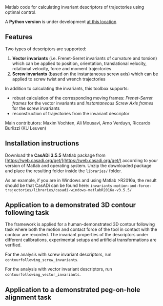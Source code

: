 Matlab code for calculating invariant descriptors of trajectories using optimal control. 

A **Python version** is under development [at this location](https://gitlab.kuleuven.be/robotgenskill/public_code/invariants_py).

## Features

Two types of descriptors are supported:
1. **Vector invariants** (i.e. Frenet-Serret invariants of curvature and torsion) which can be applied to position, orientation, translational velocity, rotational velocity, force and moment trajectories
2. **Screw invariants** (based on the instantaneous screw axis) which can be applied to screw twist and wrench trajectories

In addition to calculating the invariants, this toolbox supports:
- robust calculation of the corresponding moving frames: *Frenet-Serret frames* for the vector invariants and *Instantaneous Screw Axis frames* for the screw invariants
- reconstruction of trajectories from the invariant descriptor

Main contributors: Maxim Vochten, Ali Mousavi, Arno Verduyn, Riccardo Burlizzi (KU Leuven)

## Installation instructions

Download the **CasADi 3.5.5** Matlab package from [https://web.casadi.org/get/](https://web.casadi.org/get/) according to your version of Matlab and operating system. Unzip the downloaded package and place the resulting folder inside the `libraries/` folder. 

As an example, if you are in Windows and using Matlab >R2016a, the result should be that CasADi can be found here: 
`invariants-motion-and-force-trajectories/libraries/casadi-windows-matlabR2016a-v3.5.5/`

## Application to a demonstrated 3D contour following task

The framework is applied for a human-demonstrated 3D contour following task where both the motion and contact force of the tool in contact with the contour are recorded. The invariant properties of the descriptors under different calibrations, experimental setups and artificial transformations are verified.

For the analysis with screw invariant descriptors, run `contourfollowing_screw_invariants`.

For the analysis with vector invariant descriptors, run `contourfollowing_vector_invariants`.

## Application to a demonstrated peg-on-hole alignment task



